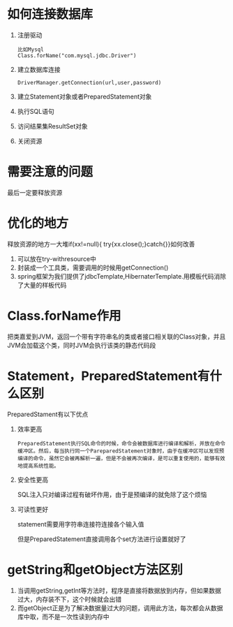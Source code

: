 # 如何连接数据库

1. 注册驱动

   ```
   比如Mysql
   Class.forName("com.mysql.jdbc.Driver")
   ```

2. 建立数据库连接

   ```
   DriverManager.getConnection(url,user,password)
   ```

3. 建立Statement对象或者PreparedStatement对象

4. 执行SQL语句

5. 访问结果集ResultSet对象

6. 关闭资源

   
   
   

# 需要注意的问题

最后一定要释放资源



# 优化的地方

释放资源的地方一大堆if(xx!=null){ try{xx.close();}catch{}}如何改善

1. 可以放在try-withresource中
2. 封装成一个工具类，需要调用的时候用getConnection()
3. spring框架为我们提供了jdbcTemplate,HibernaterTemplate.用模板代码消除了大量的样板代码









# Class.forName作用

把类嘉爱到JVM，返回一个带有字符串名的类或者接口相关联的Class对象，并且JVM会加载这个类，同时JVM会执行该类的静态代码段



# Statement，PreparedStatement有什么区别

PreparedStament有以下优点

1. 效率更高

   ```
   PreparedStatement执行SQL命令的时候，命令会被数据库进行编译和解析，并放在命令缓冲区。然后，每当执行同一个PareparedStatement对象时，由于在缓冲区可以发现预编译的命令，虽然它会被再解析一遍，但是不会被再次编译，是可以重复使用的，能够有效地提高系统性能。
   ```

2. 安全性更高

   SQL注入只对编译过程有破坏作用，由于是预编译的就免除了这个烦恼

3. 可读性更好

   statement需要用字符串连接符连接各个输入值

   但是PreparedStatement直接调用各个set方法进行设置就好了





# getString和getObject方法区别

1. 当调用getString,getInt等方法时，程序是直接将数据放到内存，但如果数据过大，内存装不下，这个时候就会出错
2. 而getObject正是为了解决数据量过大的问题，调用此方法，每次都会从数据库中取，而不是一次性读到内存中

















​          